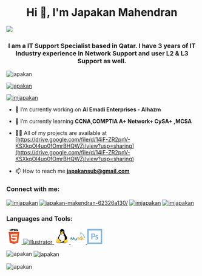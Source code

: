<h1 align="center">Hi 👋, I'm Japakan Mahendran</h1>

<div align"center"> <img src="https://github.com/Japakan/japakanmahendran/blob/main/Technology.png"> <div>

<h3 align="center"> I am a IT Support Specialist based in Qatar. I have 3 years of IT Industry experience in Network Support and user L2 & L3 Support as well.</h3>

<p align="left"> <img src="https://komarev.com/ghpvc/?username=japakan&label=Profile%20views&color=0e75b6&style=flat" alt="japakan" /> </p>

<p align="left"> <a href="https://github.com/ryo-ma/github-profile-trophy"><img src="https://github-profile-trophy.vercel.app/?username=japakan" alt="japakan" /></a> </p>

<p align="left"> <a href="https://twitter.com/imjapakan" target="blank"><img src="https://img.shields.io/twitter/follow/imjapakan?logo=twitter&style=for-the-badge" alt="imjapakan" /></a> </p>

- 🔭 I’m currently working on **Al Emadi Enterprises - Alhazm**

- 🌱 I’m currently learning **CCNA,COMPTIA A+ Network+ CySA+ ,MCSA**

- 👨‍💻 All of my projects are available at [https://drive.google.com/file/d/14iF-ZR2pnV-KSXkqOl4uo0fOmrBHQWZj/view?usp=sharing](https://drive.google.com/file/d/14iF-ZR2pnV-KSXkqOl4uo0fOmrBHQWZj/view?usp=sharing)

- 📫 How to reach me **japakansub@gmail.com**

<h3 align="left">Connect with me:</h3>
<p align="left">
<a href="https://twitter.com/imjapakan" target="blank"><img align="center" src="https://raw.githubusercontent.com/rahuldkjain/github-profile-readme-generator/master/src/images/icons/Social/twitter.svg" alt="imjapakan" height="30" width="40" /></a>
<a href="https://linkedin.com/in/japakan-makendran-62326a130/" target="blank"><img align="center" src="https://raw.githubusercontent.com/rahuldkjain/github-profile-readme-generator/master/src/images/icons/Social/linked-in-alt.svg" alt="japakan-makendran-62326a130/" height="30" width="40" /></a>
<a href="https://fb.com/imjapakan" target="blank"><img align="center" src="https://raw.githubusercontent.com/rahuldkjain/github-profile-readme-generator/master/src/images/icons/Social/facebook.svg" alt="imjapakan" height="30" width="40" /></a>
<a href="https://instagram.com/imjapakan" target="blank"><img align="center" src="https://raw.githubusercontent.com/rahuldkjain/github-profile-readme-generator/master/src/images/icons/Social/instagram.svg" alt="imjapakan" height="30" width="40" /></a>
</p>

<h3 align="left">Languages and Tools:</h3>
<p align="left"> <a href="https://www.w3.org/html/" target="_blank" rel="noreferrer"> <img src="https://raw.githubusercontent.com/devicons/devicon/master/icons/html5/html5-original-wordmark.svg" alt="html5" width="40" height="40"/> </a> <a href="https://www.adobe.com/in/products/illustrator.html" target="_blank" rel="noreferrer"> <img src="https://www.vectorlogo.zone/logos/adobe_illustrator/adobe_illustrator-icon.svg" alt="illustrator" width="40" height="40"/> </a> <a href="https://www.linux.org/" target="_blank" rel="noreferrer"> <img src="https://raw.githubusercontent.com/devicons/devicon/master/icons/linux/linux-original.svg" alt="linux" width="40" height="40"/> </a> <a href="https://www.mysql.com/" target="_blank" rel="noreferrer"> <img src="https://raw.githubusercontent.com/devicons/devicon/master/icons/mysql/mysql-original-wordmark.svg" alt="mysql" width="40" height="40"/> </a> <a href="https://www.photoshop.com/en" target="_blank" rel="noreferrer"> <img src="https://raw.githubusercontent.com/devicons/devicon/master/icons/photoshop/photoshop-line.svg" alt="photoshop" width="40" height="40"/> </a> </p>

<p><img align="left" src="https://github-readme-stats.vercel.app/api/top-langs?username=japakan&show_icons=true&locale=en&layout=compact" alt="japakan" /></p>

<p>&nbsp;<img align="center" src="https://github-readme-stats.vercel.app/api?username=japakan&show_icons=true&locale=en" alt="japakan" /></p>

<p><img align="center" src="https://github-readme-streak-stats.herokuapp.com/?user=japakan&" alt="japakan" /></p>

